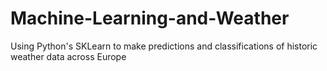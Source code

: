 # Machine-Learning-and-Weather
Using Python's SKLearn to make predictions and classifications of historic weather data across Europe
